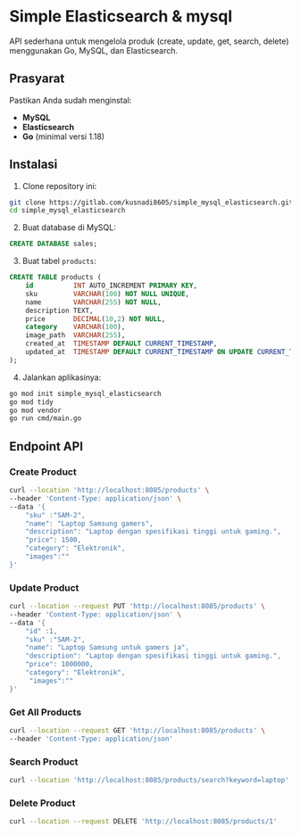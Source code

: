# Simple Elasticsearch & mysql

API sederhana untuk mengelola produk (create, update, get, search, delete) menggunakan Go, MySQL, dan Elasticsearch.

## Prasyarat

Pastikan Anda sudah menginstal:

- **MySQL**
- **Elasticsearch**
- **Go** (minimal versi 1.18)

## Instalasi

1. Clone repository ini:
```bash
git clone https://gitlab.com/kusnadi8605/simple_mysql_elasticsearch.git
cd simple_mysql_elasticsearch
```

2. Buat database di MySQL:
```sql
CREATE DATABASE sales;
```

3. Buat tabel `products`:
```sql
CREATE TABLE products (
    id          INT AUTO_INCREMENT PRIMARY KEY,
    sku         VARCHAR(100) NOT NULL UNIQUE,
    name        VARCHAR(255) NOT NULL,
    description TEXT,
    price       DECIMAL(10,2) NOT NULL,
    category    VARCHAR(100),
    image_path  VARCHAR(255),
    created_at  TIMESTAMP DEFAULT CURRENT_TIMESTAMP,
    updated_at  TIMESTAMP DEFAULT CURRENT_TIMESTAMP ON UPDATE CURRENT_TIMESTAMP
);
```

4. Jalankan aplikasinya:
```bash
go mod init simple_mysql_elasticsearch
go mod tidy
go mod vendor
go run cmd/main.go
```

## Endpoint API

### Create Product

```bash
curl --location 'http://localhost:8085/products' \
--header 'Content-Type: application/json' \
--data '{
    "sku" :"SAM-2",
    "name": "Laptop Samsung gamers",
    "description": "Laptop dengan spesifikasi tinggi untuk gaming.",
    "price": 1500,
    "category": "Elektronik",
    "images":""
}'
```

### Update Product

```bash
curl --location --request PUT 'http://localhost:8085/products' \
--header 'Content-Type: application/json' \
--data '{
    "id" :1,
    "sku" :"SAM-2",
    "name": "Laptop Samsung untuk gamers ja",
    "description": "Laptop dengan spesifikasi tinggi untuk gaming.",
    "price": 1000000,
    "category": "Elektronik",
     "images":""
}'
```

### Get All Products

```bash
curl --location --request GET 'http://localhost:8085/products' \
--header 'Content-Type: application/json'
```

### Search Product

```bash
curl --location 'http://localhost:8085/products/search?keyword=laptop'
```

### Delete Product

```bash
curl --location --request DELETE 'http://localhost:8085/products/1'
```
